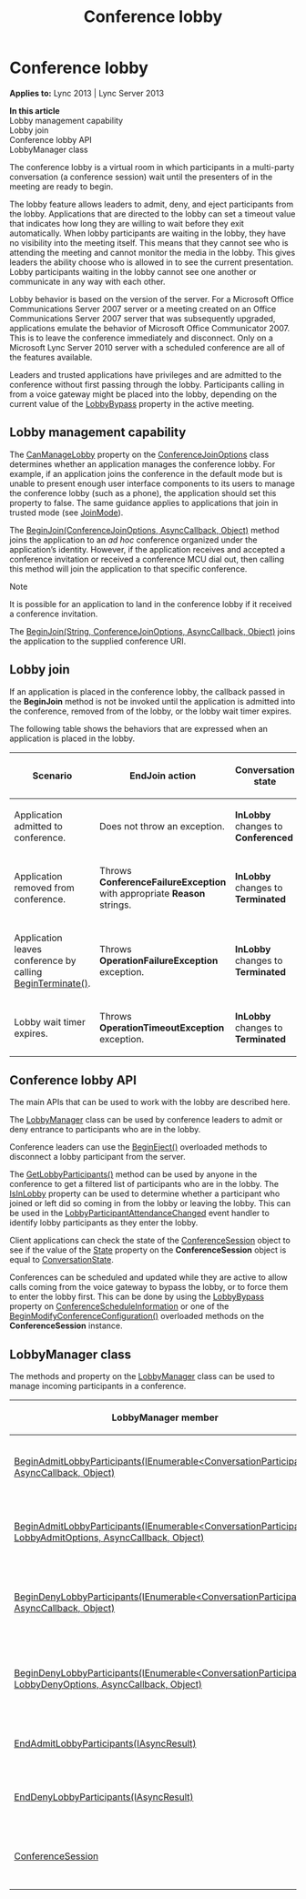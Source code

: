 ﻿---
title: Conference lobby
TOCTitle: Conference lobby
ms:assetid: a299808b-4228-4934-8fe7-7ec000382ee8
ms:mtpsurl: https://msdn.microsoft.com/en-us/library/Dn465989(v=office.15)
ms:contentKeyID: 57102805
ms.date: 07/25/2014
mtps_version: v=office.15
---

# Conference lobby


**Applies to:** Lync 2013 | Lync Server 2013

**In this article**  
Lobby management capability  
Lobby join  
Conference lobby API  
LobbyManager class  

The conference lobby is a virtual room in which participants in a multi-party conversation (a conference session) wait until the presenters of in the meeting are ready to begin.

The lobby feature allows leaders to admit, deny, and eject participants from the lobby. Applications that are directed to the lobby can set a timeout value that indicates how long they are willing to wait before they exit automatically. When lobby participants are waiting in the lobby, they have no visibility into the meeting itself. This means that they cannot see who is attending the meeting and cannot monitor the media in the lobby. This gives leaders the ability choose who is allowed in to see the current presentation. Lobby participants waiting in the lobby cannot see one another or communicate in any way with each other.

Lobby behavior is based on the version of the server. For a Microsoft Office Communications Server 2007 server or a meeting created on an Office Communications Server 2007 server that was subsequently upgraded, applications emulate the behavior of Microsoft Office Communicator 2007. This is to leave the conference immediately and disconnect. Only on a Microsoft Lync Server 2010 server with a scheduled conference are all of the features available.

Leaders and trusted applications have privileges and are admitted to the conference without first passing through the lobby. Participants calling in from a voice gateway might be placed into the lobby, depending on the current value of the [LobbyBypass](https://msdn.microsoft.com/en-us/library/hh381638\(v=office.15\)) property in the active meeting.

## Lobby management capability

The [CanManageLobby](https://msdn.microsoft.com/en-us/library/hh381614\(v=office.15\)) property on the [ConferenceJoinOptions](https://msdn.microsoft.com/en-us/library/hh385064\(v=office.15\)) class determines whether an application manages the conference lobby. For example, if an application joins the conference in the default mode but is unable to present enough user interface components to its users to manage the conference lobby (such as a phone), the application should set this property to false. The same guidance applies to applications that join in trusted mode (see [JoinMode](https://msdn.microsoft.com/en-us/library/hh384536\(v=office.15\))).

The [BeginJoin(ConferenceJoinOptions, AsyncCallback, Object)](https://msdn.microsoft.com/en-us/library/hh348502\(v=office.15\)) method joins the application to an *ad hoc* conference organized under the application’s identity. However, if the application receives and accepted a conference invitation or received a conference MCU dial out, then calling this method will join the application to that specific conference.


> [!NOTE]
> <P>It is possible for an application to land in the conference lobby if it received a conference invitation.</P>



The [BeginJoin(String, ConferenceJoinOptions, AsyncCallback, Object)](https://msdn.microsoft.com/en-us/library/hh348983\(v=office.15\)) joins the application to the supplied conference URI.

## Lobby join

If an application is placed in the conference lobby, the callback passed in the **BeginJoin** method is not be invoked until the application is admitted into the conference, removed from of the lobby, or the lobby wait timer expires.

The following table shows the behaviors that are expressed when an application is placed in the lobby.

<table>
<colgroup>
<col style="width: 25%" />
<col style="width: 25%" />
<col style="width: 25%" />
<col style="width: 25%" />
</colgroup>
<thead>
<tr class="header">
<th><p>Scenario</p></th>
<th><p>EndJoin action</p></th>
<th><p>Conversation state</p></th>
<th><p>ConferenceSession state</p></th>
</tr>
</thead>
<tbody>
<tr class="odd">
<td><p>Application admitted to conference.</p></td>
<td><p>Does not throw an exception.</p></td>
<td><p><strong>InLobby</strong> changes to <strong>Conferenced</strong></p></td>
<td><p><strong>InLobby</strong> changes to <strong>Connected</strong></p></td>
</tr>
<tr class="even">
<td><p>Application removed from conference.</p></td>
<td><p>Throws <strong>ConferenceFailureException</strong> with appropriate <strong>Reason</strong> strings.</p></td>
<td><p><strong>InLobby</strong> changes to <strong>Terminated</strong></p></td>
<td><p><strong>InLobby</strong> changes to <strong>Idle</strong></p></td>
</tr>
<tr class="odd">
<td><p>Application leaves conference by calling <a href="https://msdn.microsoft.com/en-us/library/hh349607(v=office.15)">BeginTerminate()</a>.</p></td>
<td><p>Throws <strong>OperationFailureException</strong> exception.</p></td>
<td><p><strong>InLobby</strong> changes to <strong>Terminated</strong></p></td>
<td><p><strong>InLobby</strong> changes to <strong>Idle</strong></p></td>
</tr>
<tr class="even">
<td><p>Lobby wait timer expires.</p></td>
<td><p>Throws <strong>OperationTimeoutException</strong> exception.</p></td>
<td><p><strong>InLobby</strong> changes to <strong>Terminated</strong></p></td>
<td><p><strong>InLobby</strong> changes to <strong>Idle</strong></p></td>
</tr>
</tbody>
</table>


## Conference lobby API

The main APIs that can be used to work with the lobby are described here.

The [LobbyManager](https://msdn.microsoft.com/en-us/library/hh383596\(v=office.15\)) class can be used by conference leaders to admit or deny entrance to participants who are in the lobby.

Conference leaders can use the [BeginEject()](https://msdn.microsoft.com/en-us/library/hh384485\(v=office.15\)) overloaded methods to disconnect a lobby participant from the server.

The [GetLobbyParticipants()](https://msdn.microsoft.com/en-us/library/hh384852\(v=office.15\)) method can be used by anyone in the conference to get a filtered list of participants who are in the lobby. The [IsInLobby](https://msdn.microsoft.com/en-us/library/hh383635\(v=office.15\)) property can be used to determine whether a participant who joined or left did so coming in from the lobby or leaving the lobby. This can be used in the [LobbyParticipantAttendanceChanged](https://msdn.microsoft.com/en-us/library/hh349572\(v=office.15\)) event handler to identify lobby participants as they enter the lobby.

Client applications can check the state of the [ConferenceSession](https://msdn.microsoft.com/en-us/library/hh349315\(v=office.15\)) object to see if the value of the [State](https://msdn.microsoft.com/en-us/library/hh161754\(v=office.15\)) property on the **ConferenceSession** object is equal to [ConversationState](https://msdn.microsoft.com/en-us/library/hh381026\(v=office.15\)).

Conferences can be scheduled and updated while they are active to allow calls coming from the voice gateway to bypass the lobby, or to force them to enter the lobby first. This can be done by using the [LobbyBypass](https://msdn.microsoft.com/en-us/library/hh382782\(v=office.15\)) property on [ConferenceScheduleInformation](https://msdn.microsoft.com/en-us/library/hh381608\(v=office.15\)) or one of the [BeginModifyConferenceConfiguration()](https://msdn.microsoft.com/en-us/library/hh161773\(v=office.15\)) overloaded methods on the **ConferenceSession** instance.

## LobbyManager class

The methods and property on the [LobbyManager](https://msdn.microsoft.com/en-us/library/hh383596\(v=office.15\)) class can be used to manage incoming participants in a conference.

<table>
<colgroup>
<col style="width: 50%" />
<col style="width: 50%" />
</colgroup>
<thead>
<tr class="header">
<th><p>LobbyManager member</p></th>
<th><p>Description</p></th>
</tr>
</thead>
<tbody>
<tr class="odd">
<td><p><a href="https://msdn.microsoft.com/en-us/library/hh350073(v=office.15)">BeginAdmitLobbyParticipants(IEnumerable&lt;ConversationParticipant&gt;, AsyncCallback, Object)</a></p></td>
<td><p>Method. Admits lobby participants into the conference.</p>
<p>BeginAdmitLobbyParticipants(IEnumerable&lt;ConversationParticipant&gt;, AsyncCallback, object)</p></td>
</tr>
<tr class="even">
<td><p><a href="https://msdn.microsoft.com/en-us/library/hh349506(v=office.15)">BeginAdmitLobbyParticipants(IEnumerable&lt;ConversationParticipant&gt;, LobbyAdmitOptions, AsyncCallback, Object)</a></p></td>
<td><p>Method. Admits lobby participants into the conference.</p>
<p>BeginAdmitLobbyParticipants(IEnumerable&lt;ConversationParticipant&gt;, LobbyAdmitOptions, AsyncCallback, object)</p></td>
</tr>
<tr class="odd">
<td><p><a href="https://msdn.microsoft.com/en-us/library/hh382108(v=office.15)">BeginDenyLobbyParticipants(IEnumerable&lt;ConversationParticipant&gt;, AsyncCallback, Object)</a></p></td>
<td><p>Method. Denies lobby participants admission into the conference and removes them from the lobby.</p>
<p>BeginDenyLobbyParticipants(IEnumerable&lt;ConversationParticipant&gt;, AsyncCallback, object)</p></td>
</tr>
<tr class="even">
<td><p><a href="https://msdn.microsoft.com/en-us/library/hh349251(v=office.15)">BeginDenyLobbyParticipants(IEnumerable&lt;ConversationParticipant&gt;, LobbyDenyOptions, AsyncCallback, Object)</a></p></td>
<td><p>Method. Denies lobby participants admission into the conference and removes them from the lobby.</p>
<p>BeginDenyLobbyParticipants(IEnumerable&lt;ConversationParticipant&gt;, LobbyDenyOptions, AsyncCallback, object)</p></td>
</tr>
<tr class="odd">
<td><p><a href="https://msdn.microsoft.com/en-us/library/hh381873(v=office.15)">EndAdmitLobbyParticipants(IAsyncResult)</a></p></td>
<td><p>Method. Waits for the pending asynchronous operation to complete.</p>
<p>EndAdmitLobbyParticipants(IAsyncResult)</p></td>
</tr>
<tr class="even">
<td><p><a href="https://msdn.microsoft.com/en-us/library/hh349240(v=office.15)">EndDenyLobbyParticipants(IAsyncResult)</a></p></td>
<td><p>Method. Waits for the pending asynchronous operation to complete.</p>
<p>EndDenyLobbyParticipants(IAsyncResult)</p></td>
</tr>
<tr class="odd">
<td><p><a href="https://msdn.microsoft.com/en-us/library/hh366087(v=office.15)">ConferenceSession</a></p></td>
<td><p>Property. Gets the conference session object that is associated with this <strong>LobbyManager</strong> instance.</p>
<p>ConferenceSession ConferenceSession {get;}</p></td>
</tr>
</tbody>
</table>

